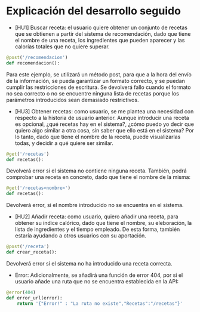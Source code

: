 # Explicación del desarrollo seguido

- [HU1] Buscar receta: el usuario quiere obtener un conjunto de recetas que se obtienen a partir del sistema de recomendación, dado que tiene el nombre de una receta, los ingredientes que pueden aparecer y las calorías totales que no quiere superar.
```python
@post('/recomendacion')
def recomendacion():
```
Para este ejemplo, se utilizará un método post, para que a la hora del envío de la información, se pueda garantizar un formato correcto, y se puedan cumplir las restricciones de escritura.
Se devolverá fallo cuando el formato no sea correcto o no se encuentre ninguna lista de recetas porque los parámetros introducidos sean demasiado restrictivos.

- [HU3] Obtener recetas: como usuario, se me plantea una necesidad con respecto a la historia de usuario anterior. Aunque introducir una receta es opcional, ¿qué recetas hay en el sistema?, ¿cómo puedo yo decir que quiero algo similar a otra cosa, sin saber que ello está en el sistema?
Por lo tanto, dado que tiene el nombre de la receta, puede visualizarlas todas, y decidir a qué quiere ser similar.

```python
@get('/recetas')
def recetas():
```
Devolverá error si el sistema no contiene ninguna receta.
También, podrá comprobar una receta en concreto, dado que tiene el nombre de la misma:
```python
@get('/recetas<nombre>')
def recetas():
```
Devolverá error, si el nombre introducido no se encuentra en el sistema.

- [HU2] Añadir receta: como usuario, quiero añadir una receta, para obtener su índice calórico, dado que tiene el nombre, su eleboración, la lista de ingredientes y el tiempo empleado. De esta forma, también estaría ayudando a otros usuarios con su aportación.

```python
@post('/receta')
def crear_receta():
```
Devolverá error si el sistema no ha introducido una receta correcta.

- Error: Adicionalmente, se añadirá una función de error 404, por si el usuario añade una ruta que no se encuentra establecida en la API:

```python
@error(404)
def error_url(error):
	return '{"Error!" : "La ruta no existe","Recetas":"/recetas"}'
```